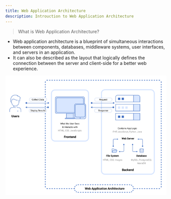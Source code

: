 ```yaml
---
title: Web Application Architecture
description: Introuction to Web Application Architecture
---
```



> What is Web Application Architecture?

- Web application architecture is a blueprint of simultaneous interactions between components, databases, middleware systems, user interfaces, and servers in an application.
- It can also be described as the layout that logically defines the connection between the server and client-side for a better web experience.

![Web Application Architecture Diagram](../assets/images/web-application-architecture-diagram.png)
